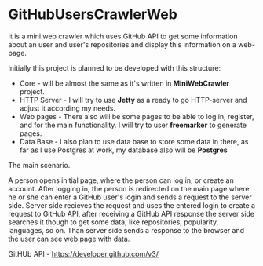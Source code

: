 # GitHubUsersCrawlerWeb
It is a mini web crawler which uses GitHub API to get some information about an user and user's repositories 
and display this information on a web-page. 

Initially this project is planned to be developed with this structure:
<ul>
<li>Core - will be almost the same as it's written in <b>MiniWebCrawler</b> project.</li>
<li>HTTP Server - I will try to use <b>Jetty</b> as a ready to go HTTP-server and adjust it according my needs.</li>
<li>Web pages - There also will be some pages to be able to log in, register, and for the main functionality. I will try 
to user <b>freemarker</b> to generate pages.</li>
<li>Data Base - I also plan to use data base to store some data in there, as far as I use Postgres at work, my database also will be <b>Postgres</b></li>
</ul>

The main scenario.

A person opens initial page, where the person can log in, or create an account. After logging in, the person
is redirected on the main page where he or she can enter a GitHub user's login and sends a request to the server side.
Server side recieves the request and uses the entered login to create a request to GitHub API, after receiving a GitHub API response 
the server side searches it though to get some data, like repositories, popularity, languages, so on. 
Than server side sends a response to the browser and the user can see web page with data.

GitHUb API - https://developer.github.com/v3/


